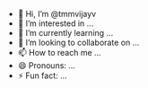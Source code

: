 - 👋 Hi, I’m @tmmvijayv
- 👀 I’m interested in ...
- 🌱 I’m currently learning ...
- 💞️ I’m looking to collaborate on ...
- 📫 How to reach me ...
- 😄 Pronouns: ...
- ⚡ Fun fact: ...

<!---
tmmvijayv/tmmvijayv is a ✨ special ✨ repository because its `README.md` (this file) appears on your GitHub profile.
You can click the Preview link to take a look at your changes.
--->
